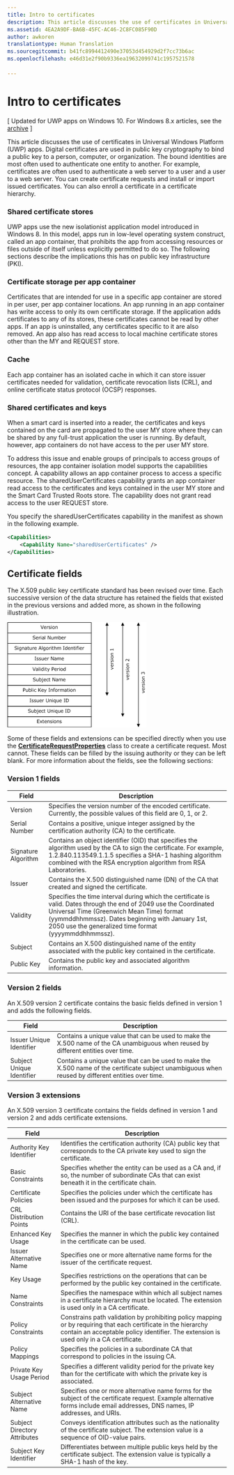 ```yaml
---
title: Intro to certificates
description: This article discusses the use of certificates in Universal Windows Platform (UWP) apps.
ms.assetid: 4EA2A9DF-BA6B-45FC-AC46-2C8FC085F90D
author: awkoren
translationtype: Human Translation
ms.sourcegitcommit: b41fc8994412490e37053d454929d2f7cc73b6ac
ms.openlocfilehash: e46d31e2f90b9336ea19632099741c1957521578

---
```


# Intro to certificates


\[ Updated for UWP apps on Windows 10. For Windows 8.x articles, see the [archive](http://go.microsoft.com/fwlink/p/?linkid=619132) \]


This article discusses the use of certificates in Universal Windows Platform (UWP) apps. Digital certificates are used in public key cryptography to bind a public key to a person, computer, or organization. The bound identities are most often used to authenticate one entity to another. For example, certificates are often used to authenticate a web server to a user and a user to a web server. You can create certificate requests and install or import issued certificates. You can also enroll a certificate in a certificate hierarchy.

### Shared certificate stores

UWP apps use the new isolationist application model introduced in Windows 8. In this model, apps run in low-level operating system construct, called an app container, that prohibits the app from accessing resources or files outside of itself unless explicitly permitted to do so. The following sections describe the implications this has on public key infrastructure (PKI).

### Certificate storage per app container

Certificates that are intended for use in a specific app container are stored in per user, per app container locations. An app running in an app container has write access to only its own certificate storage. If the application adds certificates to any of its stores, these certificates cannot be read by other apps. If an app is uninstalled, any certificates specific to it are also removed. An app also has read access to local machine certificate stores other than the MY and REQUEST store.

### Cache

Each app container has an isolated cache in which it can store issuer certificates needed for validation, certificate revocation lists (CRL), and online certificate status protocol (OCSP) responses.

### Shared certificates and keys

When a smart card is inserted into a reader, the certificates and keys contained on the card are propagated to the user MY store where they can be shared by any full-trust application the user is running. By default, however, app containers do not have access to the per user MY store.

To address this issue and enable groups of principals to access groups of resources, the app container isolation model supports the capabilities concept. A capability allows an app container process to access a specific resource. The sharedUserCertificates capability grants an app container read access to the certificates and keys contained in the user MY store and the Smart Card Trusted Roots store. The capability does not grant read access to the user REQUEST store.

You specify the sharedUserCertificates capability in the manifest as shown in the following example.

```xml
<Capabilities>
    <Capability Name="sharedUserCertificates" />
</Capabilities>
```

## Certificate fields


The X.509 public key certificate standard has been revised over time. Each successive version of the data structure has retained the fields that existed in the previous versions and added more, as shown in the following illustration.

![x.509 certificate versions 1, 2, and 3](images/x509certificateversions.png)

Some of these fields and extensions can be specified directly when you use the [**CertificateRequestProperties**](https://msdn.microsoft.com/library/windows/apps/br212079) class to create a certificate request. Most cannot. These fields can be filled by the issuing authority or they can be left blank. For more information about the fields, see the following sections:

### Version 1 fields

| Field               | Description                                                                                                                                                                                                                                                                 |
|---------------------|-----------------------------------------------------------------------------------------------------------------------------------------------------------------------------------------------------------------------------------------------------------------------------|
| Version             | Specifies the version number of the encoded certificate. Currently, the possible values of this field are 0, 1, or 2.                                                                                                                                                       |
| Serial Number       | Contains a positive, unique integer assigned by the certification authority (CA) to the certificate.                                                                                                                                                                        |
| Signature Algorithm | Contains an object identifier (OID) that specifies the algorithm used by the CA to sign the certificate. For example, 1.2.840.113549.1.1.5 specifies a SHA-1 hashing algorithm combined with the RSA encryption algorithm from RSA Laboratories.                            |
| Issuer              | Contains the X.500 distinguished name (DN) of the CA that created and signed the certificate.                                                                                                                                                                               |
| Validity            | Specifies the time interval during which the certificate is valid. Dates through the end of 2049 use the Coordinated Universal Time (Greenwich Mean Time) format (yymmddhhmmssz). Dates beginning with January 1st, 2050 use the generalized time format (yyyymmddhhmmssz). |
| Subject             | Contains an X.500 distinguished name of the entity associated with the public key contained in the certificate.                                                                                                                                                             |
| Public Key          | Contains the public key and associated algorithm information.                                                                                                                                                                                                               |

 

### Version 2 fields

An X.509 version 2 certificate contains the basic fields defined in version 1 and adds the following fields.

| Field                     | Description                                                                                                                                         |
|---------------------------|-----------------------------------------------------------------------------------------------------------------------------------------------------|
| Issuer Unique Identifier  | Contains a unique value that can be used to make the X.500 name of the CA unambiguous when reused by different entities over time.                  |
| Subject Unique Identifier | Contains a unique value that can be used to make the X.500 name of the certificate subject unambiguous when reused by different entities over time. |
 

### Version 3 extensions

An X.509 version 3 certificate contains the fields defined in version 1 and version 2 and adds certificate extensions.

| Field                        | Description                                                                                                                                                                                              |
|------------------------------|----------------------------------------------------------------------------------------------------------------------------------------------------------------------------------------------------------|
| Authority Key Identifier     | Identifies the certification authority (CA) public key that corresponds to the CA private key used to sign the certificate.                                                                              |
| Basic Constraints            | Specifies whether the entity can be used as a CA and, if so, the number of subordinate CAs that can exist beneath it in the certificate chain.                                                           |
| Certificate Policies         | Specifies the policies under which the certificate has been issued and the purposes for which it can be used.                                                                                            |
| CRL Distribution Points      | Contains the URI of the base certificate revocation list (CRL).                                                                                                                                          |
| Enhanced Key Usage           | Specifies the manner in which the public key contained in the certificate can be used.                                                                                                                   |
| Issuer Alternative Name      | Specifies one or more alternative name forms for the issuer of the certificate request.                                                                                                                  |
| Key Usage                    | Specifies restrictions on the operations that can be performed by the public key contained in the certificate.                                                                                           |
| Name Constraints             | Specifies the namespace within which all subject names in a certificate hierarchy must be located. The extension is used only in a CA certificate.                                                       |
| Policy Constraints           | Constrains path validation by prohibiting policy mapping or by requiring that each certificate in the hierarchy contain an acceptable policy identifier. The extension is used only in a CA certificate. |
| Policy Mappings              | Specifies the policies in a subordinate CA that correspond to policies in the issuing CA.                                                                                                                |
| Private Key Usage Period     | Specifies a different validity period for the private key than for the certificate with which the private key is associated.                                                                             |
| Subject Alternative Name     | Specifies one or more alternative name forms for the subject of the certificate request. Example alternative forms include email addresses, DNS names, IP addresses, and URIs.                           |
| Subject Directory Attributes | Conveys identification attributes such as the nationality of the certificate subject. The extension value is a sequence of OID-value pairs.                                                              |
| Subject Key Identifier       | Differentiates between multiple public keys held by the certificate subject. The extension value is typically a SHA-1 hash of the key.                                                                   |




<!--HONumber=Aug16_HO3-->


